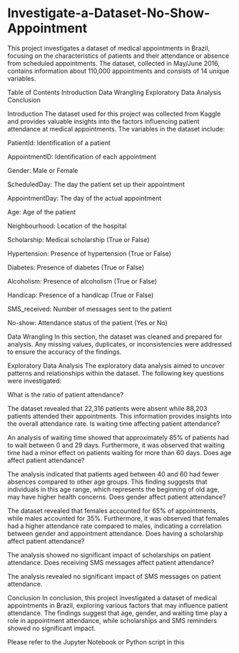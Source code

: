 # Investigate-a-Dataset-No-Show-Appointment

This project investigates a dataset of medical appointments in Brazil, focusing on the characteristics of patients and their attendance or absence from scheduled appointments. The dataset, collected in May/June 2016, contains information about 110,000 appointments and consists of 14 unique variables.

Table of Contents
Introduction
Data Wrangling
Exploratory Data Analysis
Conclusion


Introduction
The dataset used for this project was collected from Kaggle and provides valuable insights into the factors influencing patient attendance at medical appointments. The variables in the dataset include:


PatientId: Identification of a patient

AppointmentID: Identification of each appointment

Gender: Male or Female

ScheduledDay: The day the patient set up their appointment

AppointmentDay: The day of the actual appointment

Age: Age of the patient

Neighbourhood: Location of the hospital

Scholarship: Medical scholarship (True or False)

Hypertension: Presence of hypertension (True or False)

Diabetes: Presence of diabetes (True or False)

Alcoholism: Presence of alcoholism (True or False)

Handicap: Presence of a handicap (True or False)

SMS_received: Number of messages sent to the patient

No-show: Attendance status of the patient (Yes or No)


Data Wrangling
In this section, the dataset was cleaned and prepared for analysis. Any missing values, duplicates, or inconsistencies were addressed to ensure the accuracy of the findings.


Exploratory Data Analysis
The exploratory data analysis aimed to uncover patterns and relationships within the dataset. The following key questions were investigated:

What is the ratio of patient attendance?

The dataset revealed that 22,316 patients were absent while 88,203 patients attended their appointments. This information provides insights into the overall attendance rate.
Is waiting time affecting patient attendance?

An analysis of waiting time showed that approximately 85% of patients had to wait between 0 and 29 days. Furthermore, it was observed that waiting time had a minor effect on patients waiting for more than 60 days.
Does age affect patient attendance?

The analysis indicated that patients aged between 40 and 60 had fewer absences compared to other age groups. This finding suggests that individuals in this age range, which represents the beginning of old age, may have higher health concerns.
Does gender affect patient attendance?

The dataset revealed that females accounted for 65% of appointments, while males accounted for 35%. Furthermore, it was observed that females had a higher attendance rate compared to males, indicating a correlation between gender and appointment attendance.
Does having a scholarship affect patient attendance?

The analysis showed no significant impact of scholarships on patient attendance.
Does receiving SMS messages affect patient attendance?

The analysis revealed no significant impact of SMS messages on patient attendance.


Conclusion
In conclusion, this project investigated a dataset of medical appointments in Brazil, exploring various factors that may influence patient attendance. The findings suggest that age, gender, and waiting time play a role in appointment attendance, while scholarships and SMS reminders showed no significant impact.

Please refer to the Jupyter Notebook or Python script in this

